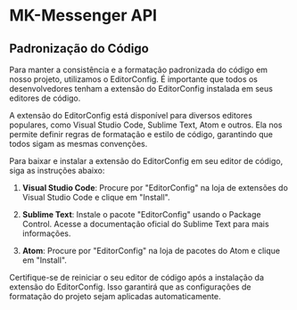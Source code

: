 # MK-Messenger API

## Padronização do Código

Para manter a consistência e a formatação padronizada do código em nosso projeto, utilizamos o EditorConfig. É importante que todos os desenvolvedores tenham a extensão do EditorConfig instalada em seus editores de código.

A extensão do EditorConfig está disponível para diversos editores populares, como Visual Studio Code, Sublime Text, Atom e outros. Ela nos permite definir regras de formatação e estilo de código, garantindo que todos sigam as mesmas convenções.

Para baixar e instalar a extensão do EditorConfig em seu editor de código, siga as instruções abaixo:

1. **Visual Studio Code**: Procure por "EditorConfig" na loja de extensões do Visual Studio Code e clique em "Install".

2. **Sublime Text**: Instale o pacote "EditorConfig" usando o Package Control. Acesse a documentação oficial do Sublime Text para mais informações.

3. **Atom**: Procure por "EditorConfig" na loja de pacotes do Atom e clique em "Install".

Certifique-se de reiniciar o seu editor de código após a instalação da extensão do EditorConfig. Isso garantirá que as configurações de formatação do projeto sejam aplicadas automaticamente.


